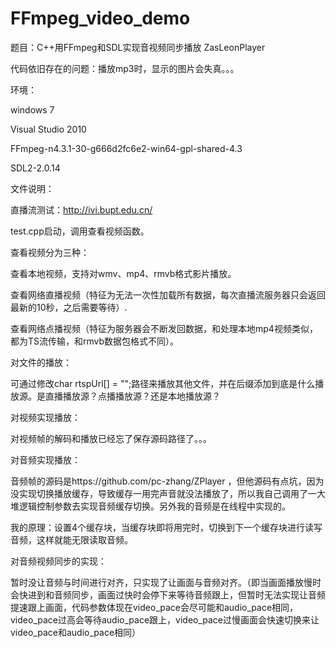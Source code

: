 # FFmpeg_video_demo
题目：C++用FFmpeg和SDL实现音视频同步播放
ZasLeonPlayer

代码依旧存在的问题：播放mp3时，显示的图片会失真。。。

环境：

windows 7

Visual Studio 2010

FFmpeg-n4.3.1-30-g666d2fc6e2-win64-gpl-shared-4.3

SDL2-2.0.14

文件说明：

直播流测试：http://ivi.bupt.edu.cn/

test.cpp启动，调用查看视频函数。

查看视频分为三种：

查看本地视频，支持对wmv、mp4、rmvb格式影片播放。

查看网络直播视频（特征为无法一次性加载所有数据，每次直播流服务器只会返回最新的10秒，之后需要等待）.

查看网络点播视频（特征为服务器会不断发回数据，和处理本地mp4视频类似，都为TS流传输，和rmvb数据包格式不同）。


对文件的播放：

可通过修改char rtspUrl[] = "";路径来播放其他文件，并在后缀添加到底是什么播放源。是直播播放源？点播播放源？还是本地播放源？

对视频实现播放：

对视频帧的解码和播放已经忘了保存源码路径了。。。

对音频实现播放：

音频帧的源码是https://github.com/pc-zhang/ZPlayer ，但他源码有点坑，因为没实现切换播放缓存，导致缓存一用完声音就没法播放了，所以我自己调用了一大堆逻辑控制参数去实现音频缓存切换。另外我的音频是在线程中实现的。

我的原理：设置4个缓存块，当缓存块即将用完时，切换到下一个缓存块进行读写音频，这样就能无限读取音频。


对音频视频同步的实现：

暂时没让音频与时间进行对齐，只实现了让画面与音频对齐。（即当画面播放慢时会快进到和音频同步，画面过快时会停下来等待音频跟上，但暂时无法实现让音频提速跟上画面，代码参数体现在video_pace会尽可能和audio_pace相同，video_pace过高会等待audio_pace跟上，video_pace过慢画面会快速切换来让video_pace和audio_pace相同）

